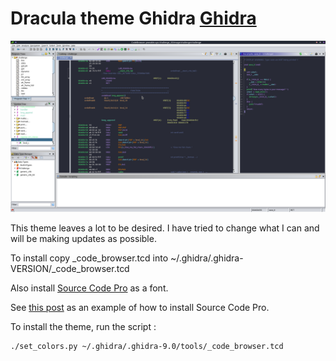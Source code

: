 Dracula theme Ghidra [Ghidra](https://github.com/NationalSecurityAgency/ghidra)
==============================================================================

![dracula_ghidra](/screenshot.png?raw=true)


This theme leaves a lot to be desired. I have tried to change what I can and will be making updates as possible.

To install copy _code_browser.tcd into ~/.ghidra/.ghidra-VERSION/_code_browser.tcd

Also install [Source Code Pro](https://github.com/adobe-fonts/source-code-pro) as a font.

See [this post](https://gist.github.com/enzinier/8d00d3f37d2e23985dcfa65662d163fa) as an example of how to install Source Code Pro.


To install the theme, run the script :

    ./set_colors.py ~/.ghidra/.ghidra-9.0/tools/_code_browser.tcd
